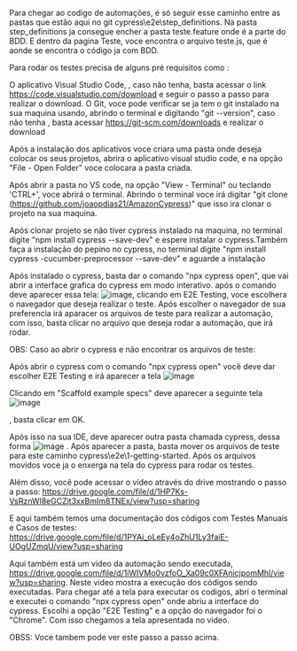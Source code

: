 Para chegar ao codigo de automações, é só seguir esse caminho entre as pastas que estão aqui no git cypress\e2e\step_definitions.
Na pasta step_definitions ja consegue encher a pasta teste.feature onde é a parte do BDD. E dentro da pagina Teste, voce encontra o arquivo teste.js, que é aonde se encontra o código ja com BDD.

Para rodar os testes precisa de alguns pré requisitos como :

O aplicativo Visual Studio Code, , caso não tenha, basta acessar o link https://code.visualstudio.com/download e seguir o passo a passo para realizar o download.
O Git, voce pode verificar se ja tem o git instalado na sua maquina usando, abrindo o terminal e digitando "git --version", caso não tenha , basta acessar https://git-scm.com/downloads e realizar o download

Após a instalação dos aplicativos voce criara uma pasta onde deseja colocar os seus projetos, abrira o aplicativo visual studio code, e na opção "File - Open Folder" voce colocara a pasta criada.


Após abrir a pasta no VS code, na opção "View - Terminal" ou teclando 'CTRL+', voce abrirá o terminal. Abrindo o terminal voce irá digitar "git clone (https://github.com/joaopdias21/AmazonCypress)" que isso ira clonar o projeto na sua maquina.

Após clonar projeto se não tiver cypress instalado na maquina, no terminal digite "npm install cypress --save-dev" e espere instalar o cypress.Também faça a instalação do pepino no cypress, no terminal digite "npm install cypress -cucumber-preprocessor --save-dev" e aguarde a instalação

Após instalado o cypress, basta dar o comando "npx cypress open", que vai abrir a interface grafica do cypress em modo interativo. após o comando deve aparecer essa tela:
![image](https://github.com/joaopdias21/bcodex/assets/85888398/8f9cf964-9b8a-44fc-906d-6bfbff06f57f), clicando em E2E Testing, voce escolhera o navegador que deseja realizar o teste. Após escolher o navegador de sua preferencia irá aparacer os arquivos de teste para realizar a automação, com isso, basta clicar no arquivo que deseja rodar a automação, que irá rodar.

OBS: Caso ao abrir o cypress e não encontrar os arquivos de teste:

Após abrir o cypress com o comando "npx cypress open" você deve dar escolher E2E Testing e irá aparecer a tela ![image](https://github.com/user-attachments/assets/9399cd37-43eb-402f-8e75-acfe1e6b8eba)


Clicando em "Scaffold example specs" deve aparecer a seguinte tela ![image](https://github.com/user-attachments/assets/66a01be4-8701-4a0e-957d-6d3fa408013b)

, basta clicar em OK.

Após isso na sua IDE, deve aparecer outra pasta chamada cypress, dessa forma ![image](https://github.com/user-attachments/assets/4917a265-3e6e-4efe-adfa-6a0325ce0a57)
 . Após aparecer a pasta, basta mover os arquivos de teste para este caminho cypress\e2e\1-getting-started. Após os arquivos movidos voce ja o enxerga na tela do cypress para rodar os testes.


Além disso, você pode acessar o vídeo através do drive mostrando o passo a passo: https://drive.google.com/file/d/1HP7Ks-VsRznWl8eGCZjt3xxBmIm8TNEx/view?usp=sharing

E aqui também temos uma documentação dos códigos com Testes Manuais e Casos de testes:
https://drive.google.com/file/d/1PYAi_oLeEy4oZhU1Ly3faiE-UOgUZmqU/view?usp=sharing



Aqui também está um video da automação sendo executada, https://drive.google.com/file/d/1iWIVMo0vzfoO_Xa09c0XFAnicjpomMhl/view?usp=sharing.
Neste video mostra a execução dos códigos sendo executadas. Para chegar até a tela para executar os codigos, abri o terminal e executei o comando "npx cypress open" onde abriu a interface do cypress. Escolhi a opção "E2E Testing" e a opção do navegador foi o "Chrome". Com isso chegamos a tela apresentada no video.

OBSS: Voce tambem pode ver este passo a passo acima.


